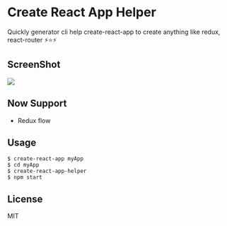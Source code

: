 # Create React App Helper

Quickly generator cli help create-react-app to create anything like redux, react-router ⚡️⭐️⚡️

## ScreenShot
![](http://i.imgur.com/CGSInSc.gif)

## Now Support

- Redux flow

## Usage

```command
$ create-react-app myApp
$ cd myApp
$ create-react-app-helper
$ npm start
```

## License

MIT
